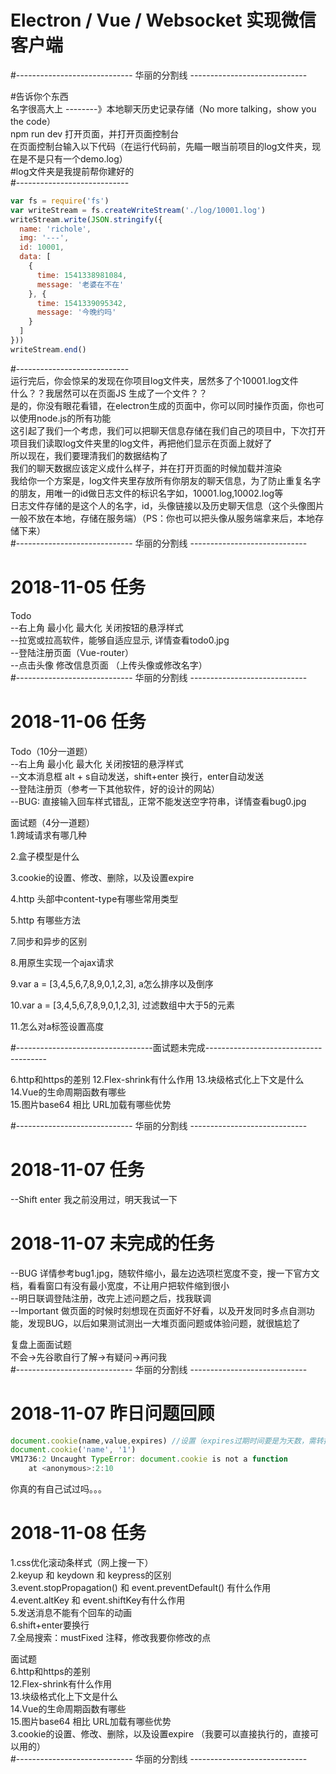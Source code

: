 # Electron / Vue / Websocket 实现微信客户端  
#----------------------------- 华丽的分割线 -----------------------------  

#告诉你个东西  
名字很高大上 --------》本地聊天历史记录存储（No more talking，show you the code）  
npm run dev 打开页面，并打开页面控制台  
在页面控制台输入以下代码（在运行代码前，先瞄一眼当前项目的log文件夹，现在是不是只有一个demo.log）  
#log文件夹是我提前帮你建好的  
#----------------------------  
```javascript
var fs = require('fs')  
var writeStream = fs.createWriteStream('./log/10001.log')  
writeStream.write(JSON.stringify({  
  name: 'richole',  
  img: '---',  
  id: 10001,  
  data: [  
    {  
      time: 1541338981084,  
      message: '老婆在不在'  
    }, {  
      time: 1541339095342,  
      message: '今晚约吗'  
    }  
  ]  
}))  
writeStream.end()  
```
#----------------------------  
运行完后，你会惊呆的发现在你项目log文件夹，居然多了个10001.log文件  
什么？？我居然可以在页面JS 生成了一个文件？？  
是的，你没有眼花看错，在electron生成的页面中，你可以同时操作页面，你也可以使用node.js的所有功能  
这引起了我们一个考虑，我们可以把聊天信息存储在我们自己的项目中，下次打开项目我们读取log文件夹里的log文件，再把他们显示在页面上就好了  
所以现在，我们要理清我们的数据结构了  
我们的聊天数据应该定义成什么样子，并在打开页面的时候加载并渲染  
我给你一个方案是，log文件夹里存放所有你朋友的聊天信息，为了防止重复名字的朋友，用唯一的id做日志文件的标识名字如，10001.log,10002.log等  
日志文件存储的是这个人的名字，id，头像链接以及历史聊天信息（这个头像图片一般不放在本地，存储在服务端）（PS：你也可以把头像从服务端拿来后，本地存储下来）  
#----------------------------- 华丽的分割线 -----------------------------  
# 2018-11-05 任务  
Todo  
--右上角 最小化 最大化 关闭按钮的悬浮样式  
--拉宽或拉高软件，能够自适应显示, 详情查看todo0.jpg  
--登陆注册页面（Vue-router）  
--点击头像 修改信息页面 （上传头像或修改名字）  
#----------------------------- 华丽的分割线 -----------------------------  
# 2018-11-06 任务  
Todo（10分一道题）  
--右上角 最小化 最大化 关闭按钮的悬浮样式 <!--已解决-->  
--文本消息框 alt + s自动发送，shift+enter 换行，enter自动发送 <!-- 【shift+enter 换行 不会！！！】 -->  
--登陆注册页（参考一下其他软件，好的设计的网站）<!-- 页面样式写好了  功能接口未对接 -->  
--BUG: 直接输入回车样式错乱，正常不能发送空字符串，详情查看bug0.jpg <!--已解决-->  
  
面试题（4分一道题）  
1.跨域请求有哪几种
<!--
第一种：JSONP，动态插入一个script标签请求跨域
<script>
function fn (res) {
    ...响应数据
}
var _script = document.createElement('script')
_script.type = 'text/javascript'
_script.src = 'https://www.xxx.com/jsonp?callback=fn'
document.head.appendChild(_script)
</script>

第二种
后端人员在处理数据请求的时候，添加允许跨域请求的相关操作，如配置
res.writeHead(200, {
    "Content-Type": "text/html; charset=UTF-8",
    "Access-Control-Allow-Origin":'http://localhost',
    'Access-Control-Allow-Methods': 'GET, POST, OPTIONS',
    'Access-Control-Allow-Headers': 'X-Requested-With, Content-Type'
});

第三种
协议代理，需要跨域的请求不在浏览器发送执行，而是发到后台服务器，由后台服务器去执行这个跨域请求，再把得到的数据响应给回前端，这样的过程。

-->
2.盒子模型是什么
<!--
在前端页面显示中，一个元素由几大部分组成，由content(元素内容)、paddding(内边距)、border(边框)、margin(外边距)组成的部分称之为CSS中元素的盒子模型。
-->
3.cookie的设置、修改、删除，以及设置expire  
<!--
cookie是有js生成
document.cookie(name,value,expires) //设置（expires过期时间要是为天数，需转换成有效地区日期时间）
document.cookie(name,newValue,expires) //修改，会覆盖原来相同名字的cookie的值
document.cookie(name,'',1970/01/01) //删除,cookie值为空，以及设置过期时间为初始值即可删除

不设置expires过期时间，则仅在浏览器关闭前有效

参数天数，转换成有效地区日期时间
var formatExpires = function (day) {
    var date = new Date()
    date.setTime(date.getTime() + (day * 24 * 60 * 60 * 1000))
    return 'expires=' + date.toGMTString() 
}
-->
4.http 头部中content-type有哪些常用类型
<!--
Content-Type来表示具体请求中的媒体类型信息。
Content-Type: [type]/[subtype]; parameter
例如： Content-Type: text/html;charset:utf-8;

application/xhtml+xml ：XHTML格式
application/xml     ： XML数据格式
application/atom+xml  ：Atom XML聚合格式    
application/json    ： JSON数据格式
application/pdf       ：pdf格式  
application/msword  ： Word文档格式
application/octet-stream ： 二进制流数据（如常见的文件下载）

application/x-www-form-urlencoded ： <form encType=””>中默认的encType，form表单数据被编码为         key/value格式发送到服务器（表单默认的提交数据的格式）
默认的。如果不指定content-type，默认使用此格式。

参数格式：key1=value1&key2=value2


text/html ： HTML格式
text/plain ：纯文本格式
text/xml ：  XML格式

image/gif ：gif图片格式
image/jpeg ：jpg图片格式
image/png：png图片格式

multipart/form-data ： 需要在表单中进行文件上传时，就需要使用该格式
-->
5.http 有哪些方法
<!--
GET获取资源
POST传输实体文本
PUT传输文件
DELETE删除文件
OPTIONS询问支持的方法
-->


7.同步和异步的区别
<!--
同步是指进程在处理一个ajax请求的时候，会阻塞进程，在请求发送后，不会往下执行下面的操作。而是一直等，等到该请求返回数据得到响应时，才继续往下解析，继续进程。异步则不是阻塞模式，在处理请求时，发送完不等待，继续往下执行其他解析操作，不影响进程的进行，等到请求有了响应数据系统会通知进行相关处理。
-->

8.用原生实现一个ajax请求
<!--
if (window.XMLHttpRequest) {
var xmlhttp = new XMLHttpRequest()
} else {
var xmlhttp = new ActiveXOject(Microsoft.XMLHttpRequest)
}
xmlhttp.open(method, url, async)

// xmlhttp.setRequestHeader('Content-type','application/json')
xmlhttp.send(JSON.stringify(data))

xmlhttp.onreadystatechange = function () {
    if (xmlhttp.readyState === 4) {
        if (xmlhttp.status === 200) {
            console.log(xmlhttp.responseText)
        }
    }
}

-->
9.var a = [3,4,5,6,7,8,9,0,1,2,3], a怎么排序以及倒序
<!--
a.sort()数组会按照字符的Unicode进行排序（把数组里面当成字符串处理）
arr.sort((a, b) => {
    return a - b //数值从小到大排序
    return b - a //数值从大到小排序
})
a.reverse()倒序
-->
10.var a = [3,4,5,6,7,8,9,0,1,2,3], 过滤数组中大于5的元素  
<!-- 
a.filter((item) => {
 return item > 5
})
-->

11.怎么对a标签设置高度
<!-- 
a {
    display: inline-block/block;
    height: ...
}
 -->

#----------------------------------面试题未完成--------------------------------------

6.http和https的差别
12.Flex-shrink有什么作用
13.块级格式化上下文是什么  
14.Vue的生命周期函数有哪些  
15.图片base64 相比 URL加载有哪些优势

#----------------------------- 华丽的分割线 -----------------------------  
# 2018-11-07 任务  
--Shift enter 我之前没用过，明天我试一下  
#  
<!-- --BUG：连续发送很多条消息，后面的消息不显示了，要出现滚动条
通过css优化滚动条样式，让他好看点   -->
<!-- --BUG .main-box为什么要有border，很不美观 详情参考bug2.jpg   -->
<!-- --BUG 默认字体使用 "Microsoft YaHei", "arial"，现在字体很难看，在我mac这里   -->

# 2018-11-07 未完成的任务
--BUG 详情参考bug1.jpg，随软件缩小，最左边选项栏宽度不变，搜一下官方文档，看看窗口有没有最小宽度，不让用户把软件缩到很小  
--明日联调登陆注册，改完上述问题之后，找我联调  
--Important 做页面的时候时刻想现在页面好不好看，以及开发同时多点自测功能，发现BUG，以后如果测试测出一大堆页面问题或体验问题，就很尴尬了  
  
复盘上面面试题  
不会->先谷歌自行了解->有疑问->再问我  
#----------------------------- 华丽的分割线 -----------------------------  

# 2018-11-07 昨日问题回顾
```javascript
document.cookie(name,value,expires) //设置（expires过期时间要是为天数，需转换成有效地区日期时间）
document.cookie('name', '1')
VM1736:2 Uncaught TypeError: document.cookie is not a function
    at <anonymous>:2:10
```
你真的有自己试过吗。。。

# 2018-11-08 任务
1.css优化滚动条样式（网上搜一下）  
2.keyup 和 keydown 和 keypress的区别  
3.event.stopPropagation() 和 event.preventDefault() 有什么作用  
4.event.altKey 和 event.shiftKey有什么作用  
5.发送消息不能有个回车的动画  
6.shift+enter要换行  
7.全局搜索：mustFixed 注释，修改我要你修改的点  

面试题  
6.http和https的差别  
12.Flex-shrink有什么作用  
13.块级格式化上下文是什么  
14.Vue的生命周期函数有哪些  
15.图片base64 相比 URL加载有哪些优势  
3.cookie的设置、修改、删除，以及设置expire  （我要可以直接执行的，直接可以用的）  
#----------------------------- 华丽的分割线 -----------------------------  
<!--   
# 未来可接受任务  
Todo（Websocket联调）  
--两次聊天消息间隔5分钟，新消息来的时候显示当前时间，详情查看todo1.jpg  
--若聊天时间为昨天，相隔的消息显示 昨天 时:分 详情查看todo2.jpg  
--若为前天及以前的信息直接显示时间 年-月-日 时:分  
--上述时间需要自己做转换（一般后台会传时间戳给你） Date.now() 或 (new Date()).getTime() 得出的一串数字就是时间戳  
--新朋友发消息给你，需要新开个聊天窗口  
-->  
